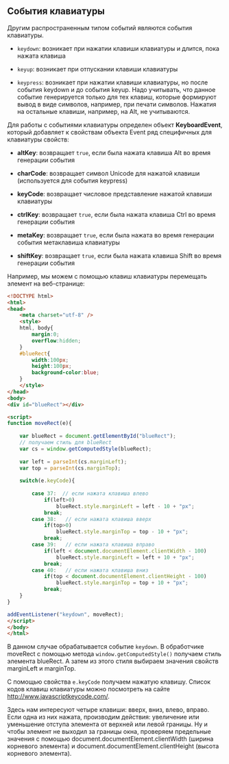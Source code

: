 ## События клавиатуры

Другим распространенным типом событий являются события клавиатуры.

- `keydown`: возникает при нажатии клавиши клавиатуры и длится, пока нажата клавиша

- `keyup`: возникает при отпускании клавиши клавиатуры

- `keypress`: возникает при нажатии клавиши клавиатуры, но после события keydown и до события keyup. Надо учитывать, 
что данное событие генерируется только для тех клавиш, которые формируют вывод в виде символов, например, при печати символов. Нажатия на остальные клавиши, 
например, на Alt, не учитываются.

Для работы с событиями клавиатуры определен объект **KeyboardEvent**, который добавляет к свойствам объекта Event ряд специфичных 
для клавиатуры свойств:

- **altKey**: возвращает `true`, если была нажата клавиша Alt во время генерации события

- **charCode**: возвращает символ Unicode для нажатой клавиши (используется для события keypress)

- **keyCode**: возвращает числовое представление нажатой клавиши клавиатуры

- **ctrlKey**: возвращает `true`, если была нажата клавиша Ctrl во время генерации события

- **metaKey**: возвращает `true`, если была нажата во время генерации события метаклавиша клавиатуры

- **shiftKey**: возвращает `true`, если была нажата клавиша Shift во время генерации события

Например, мы можем с помощью клавиш клавиатуры перемещать элемент на веб-странице:

```html
<!DOCTYPE html>
<html>
<head>
	<meta charset="utf-8" />
	<style>
	html, body{
		margin:0;
		overflow:hidden;
	}
	#blueRect{
		width:100px;
		height:100px;
		background-color:blue;
	}
	</style>
</head>
<body>
<div id="blueRect"></div>

<script>
function moveRect(e){
	
	var blueRect = document.getElementById("blueRect");
	// получаем стиль для blueRect
	var cs = window.getComputedStyle(blueRect);
	
	var left = parseInt(cs.marginLeft);
	var top = parseInt(cs.marginTop);
	
	switch(e.keyCode){
		
		case 37:  // если нажата клавиша влево
			if(left>0)
				blueRect.style.marginLeft = left - 10 + "px";
			break;
		case 38:   // если нажата клавиша вверх
			if(top>0)
				blueRect.style.marginTop = top - 10 + "px";
			break;
		case 39:   // если нажата клавиша вправо
			if(left < document.documentElement.clientWidth - 100)
				blueRect.style.marginLeft = left + 10 + "px";
			break;
		case 40:   // если нажата клавиша вниз
			if(top < document.documentElement.clientHeight - 100)
				blueRect.style.marginTop = top + 10 + "px";
			break;
	}
}

addEventListener("keydown", moveRect);
</script>
</body>
</html>
```

В данном случае обрабатывается событие `keydown`. В обработчике moveRect с помощью метода `window.getComputedStyle()` 
получаем стиль элемента blueRect. А затем из этого стиля выбираем значения свойств marginLeft и marginTop.

С помощью свойства `e.keyCode` получаем нажатую клавишу. Список кодов клавиш клавиатуры можно посмотреть на сайте http://www.javascriptkeycode.com/.

Здесь нам интересуют четыре клавиши: вверх, вниз, влево, вправо. Если одна из них 
нажата, производим действия: увеличение или уменьшение отступа элемента от верхней или левой границы. Ну и чтобы элемент не выходил за границы окна, проверяем 
предельные значения с помощью document.documentElement.clientWidth (ширина корневого элемента) и document.documentElement.clientHeight (высота корневого элемента).

